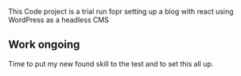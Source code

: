 This Code project is a trial run fopr setting up a blog with react using WordPress as a headless CMS

## Work ongoing

Time to put my new found skill to the test and to set this all up.